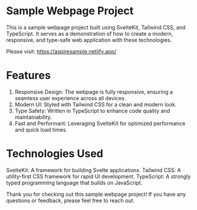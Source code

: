# Sample Webpage Project
This is a sample webpage project built using SvelteKit, Tailwind CSS, and TypeScript. It serves as a demonstration of how to create a modern, responsive, and type-safe web application with these technologies.

Please visit: https://aspiresample.netlify.app/

# Features

1. Responsive Design: The webpage is fully responsive, ensuring a seamless user experience across all devices.
2. Modern UI: Styled with Tailwind CSS for a clean and modern look.
3. Type Safety: Written in TypeScript to enhance code quality and maintainability.
4. Fast and Performant: Leveraging SvelteKit for optimized performance and quick load times.

# Technologies Used

SvelteKit: A framework for building Svelte applications.
Tailwind CSS: A utility-first CSS framework for rapid UI development.
TypeScript: A strongly typed programming language that builds on JavaScript.

Thank you for checking out this sample webpage project! If you have any questions or feedback, please feel free to reach out.
